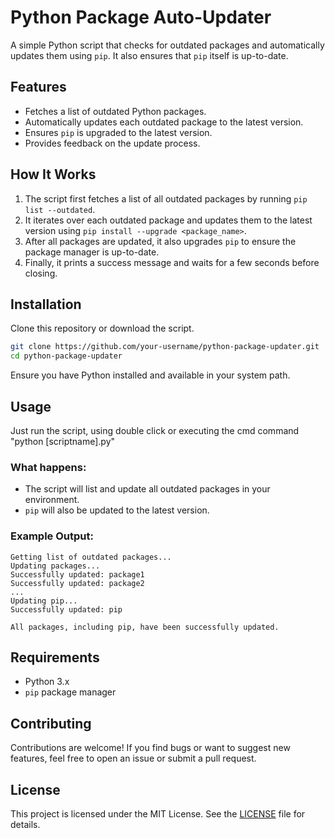 # Python Package Auto-Updater

A simple Python script that checks for outdated packages and automatically updates them using `pip`. It also ensures that `pip` itself is up-to-date.

## Features

- Fetches a list of outdated Python packages.
- Automatically updates each outdated package to the latest version.
- Ensures `pip` is upgraded to the latest version.
- Provides feedback on the update process.

## How It Works

1. The script first fetches a list of all outdated packages by running `pip list --outdated`.
2. It iterates over each outdated package and updates them to the latest version using `pip install --upgrade <package_name>`.
3. After all packages are updated, it also upgrades `pip` to ensure the package manager is up-to-date.
4. Finally, it prints a success message and waits for a few seconds before closing.

## Installation

Clone this repository or download the script.

```bash
git clone https://github.com/your-username/python-package-updater.git
cd python-package-updater
```

Ensure you have Python installed and available in your system path.

## Usage

Just run the script, using double click or executing the cmd command "python [scriptname].py"

### What happens:

- The script will list and update all outdated packages in your environment.
- `pip` will also be updated to the latest version.

### Example Output:

```
Getting list of outdated packages...
Updating packages...
Successfully updated: package1
Successfully updated: package2
...
Updating pip...
Successfully updated: pip

All packages, including pip, have been successfully updated.
```

## Requirements

- Python 3.x
- `pip` package manager

## Contributing

Contributions are welcome! If you find bugs or want to suggest new features, feel free to open an issue or submit a pull request.

## License

This project is licensed under the MIT License. See the [LICENSE](LICENSE) file for details.
